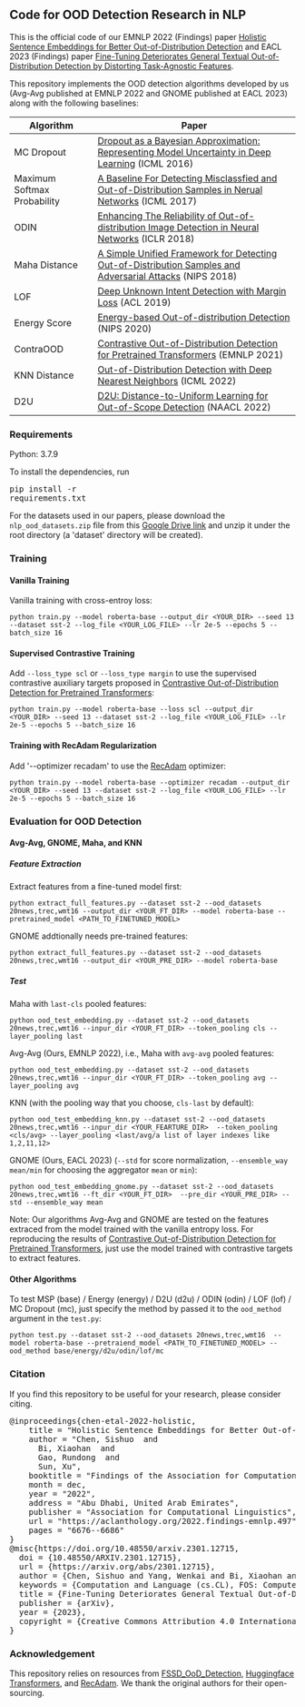 ## Code for OOD Detection Research in NLP

This is the official code of our EMNLP 2022 (Findings) paper [Holistic Sentence Embeddings for Better Out-of-Distribution Detection](https://aclanthology.org/2022.findings-emnlp.497/) and EACL 2023 (Findings) paper [Fine-Tuning Deteriorates General Textual Out-of-Distribution Detection by Distorting Task-Agnostic Features](https://arxiv.org/abs/2301.12715). 


This repository implements the OOD detection algorithms developed by us (Avg-Avg published at EMNLP 2022 and GNOME published at EACL 2023) along with the following baselines:

| Algorithm |  Paper | 
| --------- | ------ | 
| MC Dropout | [Dropout as a Bayesian Approximation: Representing Model Uncertainty in Deep Learning](http://proceedings.mlr.press/v48/gal16.pdf) (ICML 2016) |
| Maximum Softmax Probability | [A Baseline For Detecting Misclassfied and Out-of-Distribution Samples in Nerual Networks](https://arxiv.org/pdf/1610.02136.pdf)  (ICML 2017) |
| ODIN | [Enhancing The Reliability of Out-of-distribution Image Detection in Neural Networks](https://openreview.net/forum?id=H1VGkIxRZ) (ICLR 2018) |
| Maha Distance |  [A Simple Unified Framework for Detecting Out-of-Distribution Samples and Adversarial Attacks](https://arxiv.org/abs/1807.03888) (NIPS 2018) |
| LOF | [Deep Unknown Intent Detection with Margin Loss](https://aclanthology.org/P19-1548.pdf) (ACL 2019) | 
| Energy Score | [Energy-based Out-of-distribution Detection](https://arxiv.org/abs/2010.03759) (NIPS 2020) | 
|   ContraOOD |  [Contrastive Out-of-Distribution Detection for Pretrained Transformers](https://aclanthology.org/2021.emnlp-main.84.pdf) (EMNLP 2021) |
| KNN Distance |   [Out-of-Distribution Detection with Deep Nearest Neighbors](https://proceedings.mlr.press/v162/sun22d/sun22d.pdf) (ICML 2022) | 
| D2U | [D2U: Distance-to-Uniform Learning for Out-of-Scope Detection](https://aclanthology.org/2022.naacl-main.152.pdf) (NAACL 2022) |

 


### Requirements
Python: 3.7.9

To install the dependencies, run
<pre/>pip install -r requirements.txt</pre> 

For the datasets used in our papers, please download the `nlp_ood_datasets.zip` file from this [Google Drive link](https://drive.google.com/file/d/1QeEF_nGV-RqNbcsm0hjAhyVj7g2eLJas/view?usp=sharing) and unzip it under the root directory (a 'dataset' directory will be created).

### Training


#### Vanilla Training

Vanilla training with cross-entroy loss:
```
python train.py --model roberta-base --output_dir <YOUR_DIR> --seed 13 --dataset sst-2 --log_file <YOUR_LOG_FILE> --lr 2e-5 --epochs 5 --batch_size 16 
```

#### Supervised Contrastive Training
Add `--loss_type scl` or `--loss_type margin` to use the supervised contrastive auxiliary targets proposed in [Contrastive Out-of-Distribution Detection for Pretrained Transformers](https://aclanthology.org/2021.emnlp-main.84.pdf):
```
python train.py --model roberta-base --loss scl --output_dir <YOUR_DIR> --seed 13 --dataset sst-2 --log_file <YOUR_LOG_FILE> --lr 2e-5 --epochs 5 --batch_size 16 
```

#### Training with RecAdam Regularization

Add '--optimizer recadam' to use the [RecAdam](https://github.com/Sanyuan-Chen/RecAdam) optimizer:
```
python train.py --model roberta-base --optimizer recadam --output_dir <YOUR_DIR> --seed 13 --dataset sst-2 --log_file <YOUR_LOG_FILE> --lr 2e-5 --epochs 5 --batch_size 16 
```

### Evaluation for OOD Detection

#### Avg-Avg, GNOME, Maha, and KNN

##### Feature Extraction

Extract features from a fine-tuned model first:
```
python extract_full_features.py --dataset sst-2 --ood_datasets 20news,trec,wmt16 --output_dir <YOUR_FT_DIR> --model roberta-base --pretrained_model <PATH_TO_FINETUNED_MODEL>
```

GNOME addtionally needs pre-trained features:
```
python extract_full_features.py --dataset sst-2 --ood_datasets 20news,trec,wmt16 --output_dir <YOUR_PRE_DIR> --model roberta-base
```

##### Test

Maha with `last-cls` pooled features:
```
python ood_test_embedding.py --dataset sst-2 --ood_datasets 20news,trec,wmt16 --inpur_dir <YOUR_FT_DIR> --token_pooling cls --layer_pooling last
```

Avg-Avg (Ours, EMNLP 2022), i.e., Maha with `avg-avg` pooled features:
```
python ood_test_embedding.py --dataset sst-2 --ood_datasets 20news,trec,wmt16 --inpur_dir <YOUR_FT_DIR> --token_pooling avg --layer_pooling avg
```

KNN (with the pooling way that you choose, `cls-last` by default):
```
python ood_test_embedding_knn.py --dataset sst-2 --ood_datasets 20news,trec,wmt16 --inpur_dir <YOUR_FEARTURE_DIR>  --token_pooling <cls/avg> --layer_pooling <last/avg/a list of layer indexes like 1,2,11,12>
```

GNOME (Ours, EACL 2023) (`--std` for score normalization, `--ensemble_way mean/min` for choosing the aggregator `mean` or `min`):
```
python ood_test_embedding_gnome.py --dataset sst-2 --ood_datasets 20news,trec,wmt16 --ft_dir <YOUR_FT_DIR>  --pre_dir <YOUR_PRE_DIR> --std --ensemble_way mean
```

Note: Our algorithms Avg-Avg and GNOME are tested on the features extraced from the model trained with the vanilla entropy loss. For reproducing the results of [Contrastive Out-of-Distribution Detection for Pretrained Transformers](https://aclanthology.org/2021.emnlp-main.84.pdf), just use the model trained with contrastive targets to extract features.

#### Other Algorithms

To test MSP (base) / Energy (energy) / D2U (d2u) / ODIN (odin) / LOF (lof) / MC Dropout (mc), just specify the method by passed it to the `ood_method` argument in the `test.py`:
```
python test.py --dataset sst-2 --ood_datasets 20news,trec,wmt16  --model roberta-base --pretraiend_model <PATH_TO_FINETUNED_MODEL> --ood_method base/energy/d2u/odin/lof/mc
```

### Citation

If you find this repository to be useful for your research, please consider citing.
<pre>
@inproceedings{chen-etal-2022-holistic,
    title = "Holistic Sentence Embeddings for Better Out-of-Distribution Detection",
    author = "Chen, Sishuo  and
      Bi, Xiaohan  and
      Gao, Rundong  and
      Sun, Xu",
    booktitle = "Findings of the Association for Computational Linguistics: EMNLP 2022",
    month = dec,
    year = "2022",
    address = "Abu Dhabi, United Arab Emirates",
    publisher = "Association for Computational Linguistics",
    url = "https://aclanthology.org/2022.findings-emnlp.497",
    pages = "6676--6686"
}
@misc{https://doi.org/10.48550/arxiv.2301.12715,
  doi = {10.48550/ARXIV.2301.12715},
  url = {https://arxiv.org/abs/2301.12715},
  author = {Chen, Sishuo and Yang, Wenkai and Bi, Xiaohan and Sun, Xu},
  keywords = {Computation and Language (cs.CL), FOS: Computer and information sciences, FOS: Computer and information sciences},
  title = {Fine-Tuning Deteriorates General Textual Out-of-Distribution Detection by Distorting Task-Agnostic Features},
  publisher = {arXiv},
  year = {2023},
  copyright = {Creative Commons Attribution 4.0 International}
}
</pre>


### Acknowledgement
This repository relies on resources from <a href="https://github.com/megvii-research/FSSD_OoD_Detection">FSSD_OoD_Detection</a>, <a href="https://github.com/huggingface/transformers">Huggingface Transformers</a>, and [RecAdam](https://github.com/Sanyuan-Chen/RecAdam). We thank the original authors for their open-sourcing.

